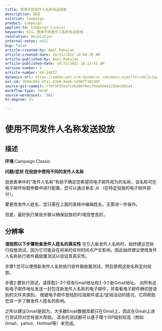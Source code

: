 ```yaml
---
title: 使用不同发件人名称发送投放
description: 描述
solution: Campaign
product: Campaign
applies-to: Campaign Classic
keywords: KCS，使用不同发件人名称发送投放
resolution: Resolution
internal-notes: null
bug: false
article-created-by: Amol Mahajan
article-created-date: 10/31/2022 10:08:30 AM
article-published-by: Amol Mahajan
article-published-date: 10/31/2022 10:11:55 AM
version-number: 4
article-number: KA-14837
dynamics-url: https://adobe-ent.crm.dynamics.com/main.aspx?forceUCI=1&pagetype=entityrecord&etn=knowledgearticle&id=fddd9bf4-0359-ed11-9561-6045bd006079
exl-id: 3b99c803-4fa1-43b8-84eb-5d907f382d9f
source-git-commit: 7f0f5035ea7cebd60f6ec7bda9de6225b6c602a4
workflow-type: tm+mt
source-wordcount: '301'
ht-degree: 1%

---
```


# 使用不同发件人名称发送投放

## 描述

<b>环境</b><b> </b>
Campaign Classic


<b>问题/症状</b>
<b>在投放中使用不同的发件人名称</b>

投放表单中的“发件人名称”有助于确定您希望将电子邮件视为的名称，该名称可在电子邮件标题参数中进行配置，您可以通过单击 *从* （在特定投放的电子邮件部分）。

要更改发件人姓名，您只需在上面的表格中编辑姓名，无需进一步操作。

但是，最好执行某些步骤以确保投放的IP/域信誉良好。






## 分辨率

<b>请按照以下步骤检查发件人姓名的真实性</b>
在引入新发件人名称时，始终建议您执行投放测试，因为它可能会在将来的任何时间点产生影响，因此始终建议使用发件人名称执行收件箱放置测试以验证其真实性。

步骤1:您可以使用新发件人名称执行收件箱放置测试，然后使用这些名称定向投放。

步骤2:要执行测试，请获取2-3个现有Gmail地址和2-3个新Gmail地址。 向所有这些电子邮件地址发送一封包含新发件人名称的电子邮件，并查看电子邮件确切登录到的文件夹类别。 根据电子邮件登陆到垃圾邮件或主/促销活动的情况，它将帮助您进一步了解发件人姓名的影响。

之所以建议Gmail是因为，大多数Email数据库都只在Gmail上，因此在Gmail上进行测试将对您有很大帮助。 其余的测试都可以基于哪个ISP级别较高（例如Gmail、yahoo、Hotmail等）来完成。
